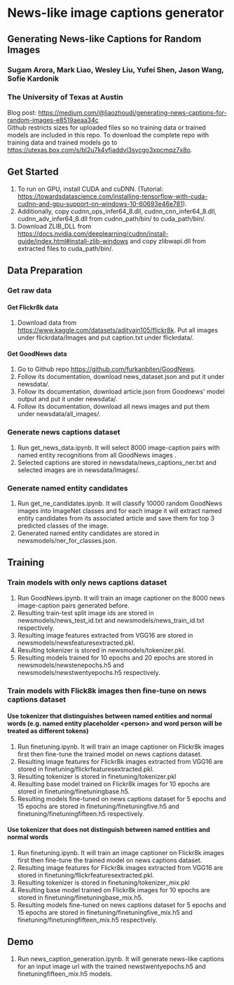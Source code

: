 # News-like image captions generator
## Generating News-like Captions for Random Images
### Sugam Arora, Mark Liao, Wesley Liu, Yufei Shen, Jason Wang, Sofie Kardonik
### The University of Texas at Austin
Blog post: https://medium.com/@liaozhoudi/generating-news-captions-for-random-images-e8519aeaa34c \
Github restricts sizes for uploaded files so no training data or trained models are included in this repo. To download the complete repo with training data and trained models go to https://utexas.box.com/s/bl2u7k4vfjaddvl3sycgo3xpcmqz7x8o.
## Get Started
1. To run on GPU, install CUDA and cuDNN. (Tutorial: https://towardsdatascience.com/installing-tensorflow-with-cuda-cudnn-and-gpu-support-on-windows-10-60693e46e781). 
2. Additionally, copy cudnn_ops_infer64_8.dll, cudnn_cnn_infer64_8.dll, cudnn_adv_infer64_8.dll from cudnn_path/bin/ to cuda_path/bin/. 
3. Download ZLIB_DLL from https://docs.nvidia.com/deeplearning/cudnn/install-guide/index.html#install-zlib-windows and copy zlibwapi.dll from extracted files to cuda_path/bin/.
## Data Preparation
### Get raw data
#### Get Flickr8k data
1. Download data from https://www.kaggle.com/datasets/adityajn105/flickr8k. Put all images under flickrdata/Images and put caption.txt under flickrdata/.
#### Get GoodNews data
1. Go to Github repo https://github.com/furkanbiten/GoodNews.
2. Follow its documentation, download news_dataset.json and put it under newsdata/.
3. Follow its documentation, download article.json from Goodnews' model output and put it under newsdata/.
4. Follow its documentation, download all news images and put them under newsdata/all_images/.
### Generate news captions dataset
1. Run get_news_data.ipynb. It will select 8000 image-caption pairs with named entity recognitions from all GoodNews images .
2. Selected captions are stored in newsdata/news_captions_ner.txt and selected images are in newsdata/Images/.
### Generate named entity candidates
1. Run get_ne_candidates.ipynb. It will classify 10000 random GoodNews images into ImageNet classes and for each image it will extract named entity candidates from its associated article and save them for top 3 predicted classes of the image. 
2. Generated named entity candidates are stored in newsmodels/ner_for_classes.json.
## Training
### Train models with only news captions dataset
1. Run GoodNews.ipynb. It will train an image captioner on the 8000 news image-caption pairs generated before.
2. Resulting train-test split image ids are stored in newsmodels/news_test_id.txt and newsmodels/news_train_id.txt respectively.
3. Resulting image features extracted from VGG16 are stored in newsmodels/newsfeaturesextracted.pkl.
4. Resulting tokenizer is stored in newsmodels/tokenizer.pkl.
5. Resulting models trained for 10 epochs and 20 epochs are stored in newsmodels/newstenepochs.h5 and newsmodels/newstwentyepochs.h5 respectively.
### Train models with Flick8k images then fine-tune on news captions dataset
#### Use tokenizer that distinguishes between named entities and normal words (e.g. named entity placeholder \<person\> and word person will be treated as different tokens)
1. Run finetuning.ipynb. It will train an image captioner on Flickr8k images first then fine-tune the trained model on news captions dataset.
3. Resulting image features for Flickr8k images extracted from VGG16 are stored in finetuning/flickrfeaturesextracted.pkl.
4. Resulting tokenizer is stored in finetuning/tokenizer.pkl
5. Resulting base model trained on Flickr8k images for 10 epochs are stored in finetuning/finetuningbase.h5.
6. Resulting models fine-tuned on news captions dataset for 5 epochs and 15 epochs are stored in finetuning/finetuningfive.h5 and finetuning/finetuningfifteen.h5 respectively.
#### Use tokenizer that does not distinguish between named entities and normal words
1. Run finetuning.ipynb. It will train an image captioner on Flickr8k images first then fine-tune the trained model on news captions dataset.
3. Resulting image features for Flickr8k images extracted from VGG16 are stored in finetuning/flickrfeaturesextracted.pkl.
4. Resulting tokenizer is stored in finetuning/tokenizer_mix.pkl
5. Resulting base model trained on Flickr8k images for 10 epochs are stored in finetuning/finetuningbase_mix.h5.
6. Resulting models fine-tuned on news captions dataset for 5 epochs and 15 epochs are stored in finetuning/finetuningfive_mix.h5 and finetuning/finetuningfifteen_mix.h5 respectively.
## Demo
1. Run news_caption_generation.ipynb. It will generate news-like captions for an input image url with the trained newstwentyepochs.h5 and finetuningfifteen_mix.h5 models.
